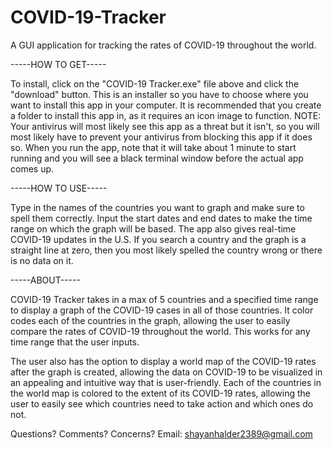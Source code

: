 # COVID-19-Tracker
A GUI application for tracking the rates of COVID-19 throughout the world. 

-----HOW TO GET-----

To install, click on the "COVID-19 Tracker.exe" file above and click the "download" button. This is an installer so you have to choose where you want to install this app in your computer. It is recommended that you create a folder to install this app in, as it requires an icon image to function. NOTE: Your antivirus will most likely see this app as a threat but it isn't, so you will most likely have to prevent your antivirus from blocking this app if it does so. When you run the app, note that it will take about 1 minute to start running and you will see a black terminal window before the actual app comes up. 

-----HOW TO USE-----

Type in the names of the countries you want to graph and make sure to spell them correctly. Input the start dates and end dates to make the time range on which the graph will be based. The app also gives real-time COVID-19 updates in the U.S. If you search a country and the graph is a straight line at zero, then you most likely spelled the country wrong or there is no data on it. 

-----ABOUT-----

COVID-19 Tracker takes in a max of 5 countries and a specified time range to display a graph 
of the COVID-19 cases in all of those countries. It color codes each of the countries in the graph,
allowing the user to easily compare the rates of COVID-19 throughout the world. This works for any 
time range that the user inputs. 

The user also has the option to display a world map of the COVID-19 
rates after the graph is created, allowing the data on COVID-19 to be visualized in an appealing and 
intuitive way that is user-friendly. Each of the countries in the world map is colored to the extent 
of its COVID-19 rates, allowing the user to easily see which countries need to take action and which
ones do not.


Questions? Comments? Concerns? Email: shayanhalder2389@gmail.com



